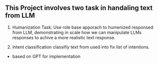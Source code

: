 ## This Project involves two task in handaling text from LLM

1. Humanization Task:
    Use role base apporach to humenized responsed from LLM, demonstrating in scale how we can manipulate LLMs responses to achive a more realistic text response.

2. Intent classification
  classifiy text from used into fix list of intentions.
   
- based on GPT for implementation
